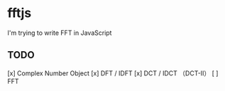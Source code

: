 # fftjs
I'm trying to write FFT in JavaScript

## TODO
[x] Complex Number Object
[x] DFT / IDFT
[x] DCT / IDCT （DCT-II）
[ ] FFT
